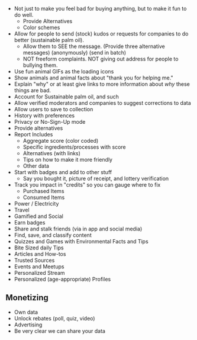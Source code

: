- Not just to make you feel bad for buying anything, but to make it fun to do well.
  - Provide Alternatives
  - Color schemes
- Allow for people to send (stock) kudos or requests for companies to do better (sustainable palm oil).
  - Allow them to SEE the message. (Provide three alternative messages) (anonymously) (send in batch)
  - NOT freeform complaints. NOT giving out address for people to bullying them.
- Use fun animal GIFs as the loading icons
- Show animals and animal facts about "thank you for helping me."
- Explain "why" or at least give links to more information about *why* these things are bad.
- Account for Sustainable palm oil, and such
- Allow verified moderators and companies to suggest corrections to data
- Allow users to save to collection
- History with preferences
- Privacy or No-Sign-Up mode
- Provide alternatives
- Report Includes
  - Aggregate score (color coded)
  - Specific ingredients/processes with score
  - Alternatives (with links)
  - Tips on how to make it more friendly
  - Other data
- Start with badges and add to other stuff
  - Say you bought it, picture of receipt, and lottery verification
- Track you impact in "credits" so you can gauge where to fix
  - Purchased Items
  - Consumed Items
- Power / Electricity
- Travel
- Gamified and Social
- Earn badges
- Share and stalk friends (via in app and social media)
- Find, save, and classify content
- Quizzes and Games with Environmental Facts and Tips
- Bite Sized daily Tips
- Articles and How-tos
- Trusted Sources
- Events and Meetups
- Personalized Stream
- Personalized (age-appropriate) Profiles

## Monetizing
- Own data
- Unlock rebates (poll, quiz, video)
- Advertising
- Be very clear we can share your data